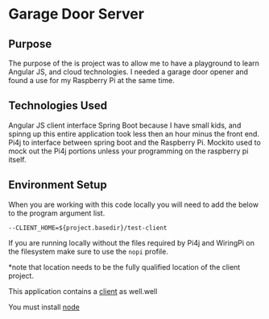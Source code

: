 Garage Door Server
=================

Purpose
-----------------
The purpose of the is project was to allow me to have a playground to learn Angular JS, and cloud technologies. I needed
a garage door opener and found a use for my Raspberry Pi at the same time.

Technologies Used
------------------
Angular JS client interface
Spring Boot because I have small kids, and spinng up this entire application took less then an hour minus the front end.
Pi4j to interface between spring boot and the Raspberry Pi.
Mockito used to mock out the Pi4j portions unless your programming on the raspberry pi itself.

Environment Setup
-----------------

When you are working with this code locally you
will need to add the below to the program argument list.


`--CLIENT_HOME=${project.basedir}/test-client`

If you are running locally without the files required by Pi4j and WiringPi on the filesystem make sure to use the `nopi` profile.

*note that location needs to be the fully qualified location of the client project.

This application contains a [client](GarageDoorOpener-client/README.md) as well.well

You must install [node](https://nodejs.org/)